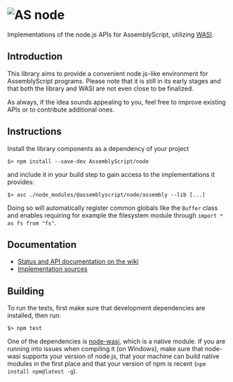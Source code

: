 ![AS](https://avatars1.githubusercontent.com/u/28916798?s=48) node
======================

Implementations of the node.js APIs for AssemblyScript, utilizing [WASI](https://wasi.dev).

Introduction
------------

This library aims to provide a convenient node.js-like environment for AssemblyScript programs.
Please note that it is still in its early stages and that both the library and WASI are not even
close to be finalized.

As always, if the idea sounds appealing to you, feel free to improve existing APIs or to contribute
additional ones.

Instructions
------------

Install the library components as a dependency of your project

```
$> npm install --save-dev AssemblyScript/node
```

and include it in your build step to gain access to the implementations it provides:

```
$> asc ./node_modules/@assemblyscript/node/assembly --lib [...]
```

Doing so will automatically register common globals like the `Buffer` class and enables requiring
for example the filesystem module through `import * as fs from "fs"`.

Documentation
-------------

* [Status and API documentation on the wiki](https://github.com/AssemblyScript/node/wiki)
* [Implementation sources](./assembly)

Building
--------

To run the tests, first make sure that development dependencies are installed, then run:

```
$> npm test
```

One of the dependencies is [node-wasi](https://github.com/devsnek/node-wasi), which is a native
module. If you are running into issues when compiling it (on Windows), make sure that node-wasi
supports your version of node.js, that your machine can build native modules in the first place
and that your version of npm is recent (`npm install npm@latest -g`).
